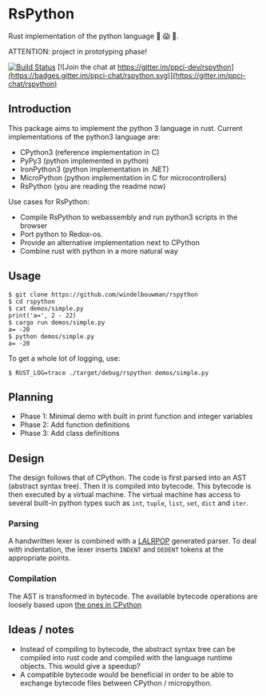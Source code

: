 # RsPython

Rust implementation of the python language :snake: :scream: :metal:.

ATTENTION: project in prototyping phase!

[![Build Status](https://travis-ci.org/windelbouwman/rspython.svg?branch=master)](https://travis-ci.org/windelbouwman/rspython)
[![Join the chat at https://gitter.im/ppci-dev/rspython](https://badges.gitter.im/ppci-chat/rspython.svg)](https://gitter.im/ppci-chat/rspython)

## Introduction

This package aims to implement the python 3 language in rust.
Current implementations of the python3 language are:

- CPython3 (reference implementation in C)
- PyPy3 (python implemented in python)
- IronPython3 (python implementation in .NET)
- MicroPython (python implementation in C for microcontrollers)
- RsPython (you are reading the readme now)

Use cases for RsPython:

- Compile RsPython to webassembly and run python3 scripts in the browser
- Port python to Redox-os.
- Provide an alternative implementation next to CPython
- Combine rust with python in a more natural way

## Usage

    $ git clone https://github.com/windelbouwman/rspython
    $ cd rspython
    $ cat demos/simple.py
    print('a=', 2 - 22)
    $ cargo run demos/simple.py
    a= -20
    $ python demos/simple.py
    a= -20

To get a whole lot of logging, use:

    $ RUST_LOG=trace ./target/debug/rspython demos/simple.py
 
## Planning

- Phase 1: Minimal demo with built in print function and integer variables
- Phase 2: Add function definitions
- Phase 3: Add class definitions

## Design

The design follows that of CPython. The code is first parsed into an AST (abstract syntax tree).
Then it is compiled into bytecode. This bytecode is then executed by a virtual machine. The
virtual machine has access to several built-in python types such as `int`, `tuple`, `list`,
`set`, `dict` and `iter`.

### Parsing

A handwritten lexer is combined with a [LALRPOP](https://github.com/lalrpop/lalrpop)
generated parser. To deal with indentation,
the lexer inserts `INDENT` and `DEDENT` tokens at the appropriate points.

### Compilation

The AST is transformed in bytecode. The available bytecode operations are loosely based upon
[the ones in CPython](https://docs.python.org/3/library/dis.html#python-bytecode-instructions)

## Ideas / notes

- Instead of compiling to bytecode, the abstract syntax tree can be compiled into rust code and
  compiled with the language runtime objects. This would give a speedup?
- A compatible bytecode would be beneficial in order to be able to exchange bytecode files
  between CPython / micropython.
